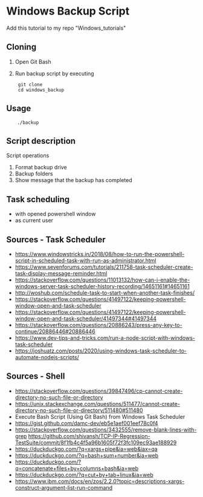 # Windows Backup Script

Add this tutorial to my repo "Windows_tutorials"

## Cloning

1. Open Git Bash
1. Run backup script by executing

        git clone 
        cd windows_backup
        
## Usage

        ./backup

## Script description

Script operations

1. Format backup drive
1. Backup folders
1. Show message that the backup has completed

## Task scheduling

- with opened powershell window
- as current user

## Sources - Task Scheduler

- https://www.windowstricks.in/2018/08/how-to-run-the-powershell-script-in-scheduled-task-with-run-as-administrator.html
-  https://www.sevenforums.com/tutorials/211758-task-scheduler-create-task-display-message-reminder.html
- https://stackoverflow.com/questions/11013132/how-can-i-enable-the-windows-server-task-scheduler-history-recording/14651161#14651161
- http://woshub.com/schedule-task-to-start-when-another-task-finishes/
- https://stackoverflow.com/questions/41497122/keeping-powershell-window-open-and-task-scheduler
- https://stackoverflow.com/questions/41497122/keeping-powershell-window-open-and-task-scheduler/41497344#41497344
- https://stackoverflow.com/questions/20886243/press-any-key-to-continue/20886446#20886446
- https://www.dev-tips-and-tricks.com/run-a-node-script-with-windows-task-scheduler
- https://joshuatz.com/posts/2020/using-windows-task-scheduler-to-automate-nodejs-scripts/

## Sources - Shell

- https://stackoverflow.com/questions/39847496/cp-cannot-create-directory-no-such-file-or-directory
- https://unix.stackexchange.com/questions/511477/cannot-create-directory-no-such-file-or-directory/511480#511480
- Execute Bash Script (Using Git Bash) from Windows Task Scheduler
 - https://gist.github.com/damc-dev/eb5e1aef001eef78c0f4
- https://stackoverflow.com/questions/3432555/remove-blank-lines-with-grep
https://github.com/shivansh/TCP-IP-Regression-TestSuite/commit/8f1fb4c4f5a96b1605f72f3fc109ec93ae188929
- https://duckduckgo.com/?q=xargs+pipe&ia=web&iax=qa
- https://duckduckgo.com/?q=bash+sum+number&ia=web
- https://duckduckgo.com/?q=concatenate+files+by+columns+bash&ia=web
- https://duckduckgo.com/?q=cut+by+tab+linux&ia=web
- https://www.ibm.com/docs/en/zos/2.2.0?topic=descriptions-xargs-construct-argument-list-run-command
